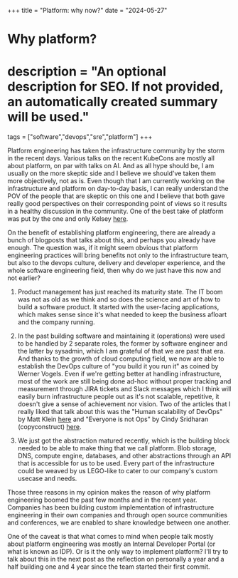 +++
title = "Platform: why now?"
date = "2024-05-27"

#
# Why platform?
#
# description = "An optional description for SEO. If not provided, an automatically created summary will be used."

tags = ["software","devops","sre","platform"]
+++

Platform engineering has taken the infrastructure community by the storm in the recent days. Various talks on the recent KubeCons are mostly all about platform, on par with talks on AI. And as all hype should be, I am usually on the more skeptic side and I believe we should've taken them more objectively, not as is. Even though that I am currently working on the infrastructure and platform on day-to-day basis, I can really understand the POV of the people that are skeptic on this one and I believe that both gave really good perspectives on their corresponding point of views so it results in a healthy discussion in the community. One of the best take of platform was put by the one and only Kelsey [here](https://x.com/kelseyhightower/status/1760712390252089518).

On the benefit of establishing platform engineering, there are already a bunch of blogposts that talks about this, and perhaps you already have enough. The question was, if it might seem obvious that platform engineering practices will bring benefits not only to the infrastructure team, but also to the devops culture, delivery and developer experience, and the whole software engineering field, then why do we just have this now and not earlier? 

1. Product management has just reached its maturity state. The IT boom was not as old as we think and so does the science and art of how to build a software product. It started with the user-facing applications, which makes sense since it's what needed to keep the business afloart and the company running. 

2. In the past building software and maintaining it (operations) were used to be handled by 2 separate roles, the former by software engineer and the latter by sysadmin, which I am grateful of that we are past that era. And thanks to the growth of cloud computing field, we now are able to establish the DevOps culture of "you build it you run it" as coined by Werner Vogels. Even if we're getting better at handling infrastructure, most of the work are still being done ad-hoc without proper tracking and measurement through JIRA tickets and Slack messages which I think will easily burn infrastructure people out as it's not scalable, repetitive, it doesn't give a sense of achievement nor vision. Two of the articles that I really liked that talk about this was the "Human scalability of DevOps" by Matt Klein [here](https://medium.com/@mattklein123/the-human-scalability-of-devops-e36c37d3db6a) and "Everyone is not Ops" by Cindy Sridharan (copyconstruct) [here](https://copyconstruct.medium.com/the-death-of-ops-is-greatly-exaggerated-ff3bd4a67f24).

3. We just got the abstraction matured recently, which is the building block needed to be able to make thing that we call platform. Blob storage, DNS, compute engine, databases, and other abstractions through an API that is accessible for us to be used. Every part of the infrastructure could be weaved by us LEGO-like to cater to our company's custom usecase and needs.

Those three reasons in my opinion makes the reason of why platform engineering boomed the past few months and in the recent year. Companies has been building custom implementation of infrastructure engineering in their own companies and through open source communities and conferences, we are enabled to share knowledge between one another.

One of the caveat is that what comes to mind when people talk mostly about platform engineering was mostly an Internal Developer Portal (or what is known as IDP). Or is it the only way to implement platform? I'll try to talk about this in the next post as the reflection on personally a year and a half building one and 4 year since the team started their first commit.
